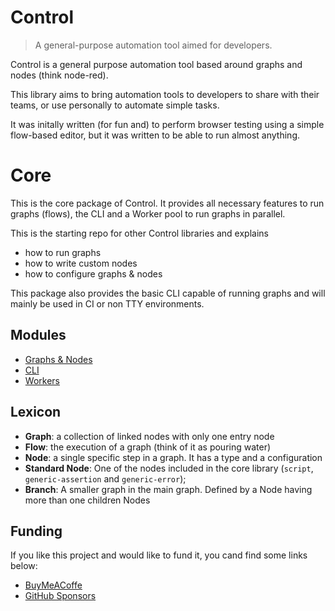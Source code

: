 # Control

> A general-purpose automation tool aimed for developers.

Control is a general purpose automation tool based around graphs and nodes (think node-red).

This library aims to bring automation tools to developers to share with their teams, or use personally
to automate simple tasks.

It was initally written (for fun and) to perform browser testing using a simple flow-based editor, but it was
written to be able to run almost anything.

# Core

This is the core package of Control. It provides all necessary features
to run graphs (flows), the CLI and a Worker pool to run graphs in parallel.

This is the starting repo for other Control libraries and explains
- how to run graphs
- how to write custom nodes
- how to configure graphs & nodes

This package also provides the basic CLI capable of running graphs and will mainly
be used in CI or non TTY environments.


## Modules
* [Graphs & Nodes](/lib/readme.md)
* [CLI](cli/readme.md)
* [Workers](worker/readme.md)

## Lexicon
* **Graph**: a collection of linked nodes with only one entry node
* **Flow**: the execution of a graph (think of it as pouring water)
* **Node**: a single specific step in a graph. It has a type and a configuration
* **Standard Node**: One of the nodes included in the core library (`script`, `generic-assertion` and `generic-error`);
* **Branch**: A smaller graph in the main graph. Defined by a Node having more than one children Nodes

## Funding
If you like this project and would like to fund it, you cand find some links below:

* [BuyMeACoffe](https://www.buymeacoffee.com/jsmrcaga)
* [GitHub Sponsors](https://github.com/sponsors/jsmrcaga)
